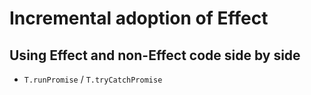 # Incremental adoption of Effect

## Using Effect and non-Effect code side by side

- `T.runPromise` / `T.tryCatchPromise`
